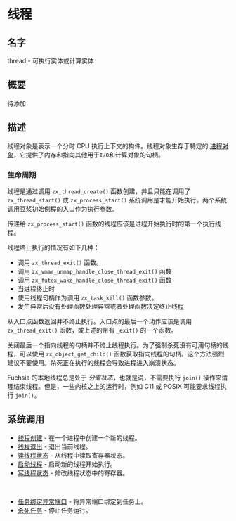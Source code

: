 <!--
# Thread

## NAME

thread - runnable / computation entity

## SYNOPSIS

TODO
-->

# 线程

## 名字

thread - 可执行实体或计算实体

## 概要

待添加

<!--
## DESCRIPTION

The thread object is the construct that represents a time-shared CPU execution
context. Thread objects live associated to a particular
[Process Object](process.md) which provides the memory and the handles to other
objects necessary for I/O and computation.

### Lifetime
Threads are created by calling `zx_thread_create()`, but only start executing
when either `zx_thread_start()` or `zx_process_start()` are called. Both syscalls
take as an argument the entrypoint of the initial routine to execute.

The thread passed to `zx_process_start()` should be the first thread to start execution
on a process.
-->

## 描述

线程对象是表示一个分时 CPU 执行上下文的构件。线程对象生存于特定的 [进程对象](process.md)，它提供了内存和指向其他用于`I/O`和计算对象的句柄。

### 生命周期

线程是通过调用 `zx_thread_create()` 函数创建，并且只能在调用了  `zx_thread_start()` 或 `zx_process_start()` 系统调用是才能开始执行。两个系统调用豆浆初始例程的入口作为执行参数。

传递给 `zx_process_start()` 函数的线程应该是进程开始执行时的第一个执行线程。

<!--
A thread terminates execution:
+ by calling `zx_thread_exit()`
+ by calling `zx_vmar_unmap_handle_close_thread_exit()`
+ by calling `zx_futex_wake_handle_close_thread_exit()`
+ when the parent process terminates
+ by calling `zx_task_kill()` with the thread's handle
+ after generating an exception for which there is no handler or the handler
decides to terminate the thread.

Returning from the entrypoint routine does not terminate execution. The last
action of the entrypoint should be to call `zx_thread_exit()` or one of the
above mentioned `_exit()` variants.

Closing the last handle to a thread does not terminate execution. In order to
forcefully kill a thread for which there is no available handle, use
`zx_object_get_child()` to obtain a handle to the thread. This method is strongly
discouraged. Killing a thread that is executing might leave the process in a
corrupt state.

Fuchsia native threads are always *detached*. That is, there is no *join()* operation
needed to do a clean termination. However, some runtimes above the kernel, such as
C11 or POSIX might require threads to be joined.
-->

线程终止执行的情况有如下几种：

+ 调用 `zx_thread_exit()` 函数。
+ 调用 `zx_vmar_unmap_handle_close_thread_exit()` 函数
+ 调用 `zx_futex_wake_handle_close_thread_exit()` 函数
+ 当进程终止时
+ 使用线程句柄作为调用 `zx_task_kill()` 函数参数。
+ 发生异常后没有处理函数处理异常或者处理函数决定终止线程

从入口点函数返回并不终止执行。入口点的最后一个动作应该是调用 `zx_thread_exit()` 函数，或上述的带有 `_exit()` 的一个函数。

关闭最后一个指向线程的句柄并不终止线程执行。为了强制杀死没有可用句柄的线程，可以使用 `zx_object_get_child()` 函数获取指向线程的句柄。这个方法强烈建议不要使用。杀死正在执行的线程会导致进程进入崩溃状态。

Fuchsia 的本地线程总是处于 *分离状态*，也就是说，不需要执行 `join()` 操作来清理结束线程。但是，一些内核之上的运行时，例如 C11 或 POSIX 可能要求线程执行 `join()`。

<!--
## SYSCALLS

+ [thread_create](../syscalls/thread_create.md) - create a new thread within a process
+ [thread_exit](../syscalls/thread_exit.md) - exit the current thread
+ [thread_read_state](../syscalls/thread_read_state.md) - read register state from a thread
+ [thread_start](../syscalls/thread_start.md) - cause a new thread to start executing
+ [thread_write_state](../syscalls/thread_write_state.md) - modify register state of a thread

<br>

+ [task_bind_exception_port](../syscalls/task_bind_exception_port.md) - attach an exception
port to a task
+ [task_kill](../syscalls/task_kill.md) - cause a task to stop running
-->

## 系统调用

+ [线程创建](../syscalls/thread_create.md) - 在一个进程中创建一个新的线程。
+ [线程退出](../syscalls/thread_exit.md) - 退出当前线程。
+ [读线程状态](../syscalls/thread_read_state.md) - 从线程中读取寄存器状态。
+ [启动线程](../syscalls/thread_start.md) - 启动新的线程开始执行。
+ [写线程状态](../syscalls/thread_write_state.md) - 修改线程状态中的寄存器。

<br>

+ [任务绑定异常端口](../syscalls/task_bind_exception_port.md) - 将异常端口绑定到任务上。
+ [杀死任务](../syscalls/task_kill.md) - 停止任务运行。
